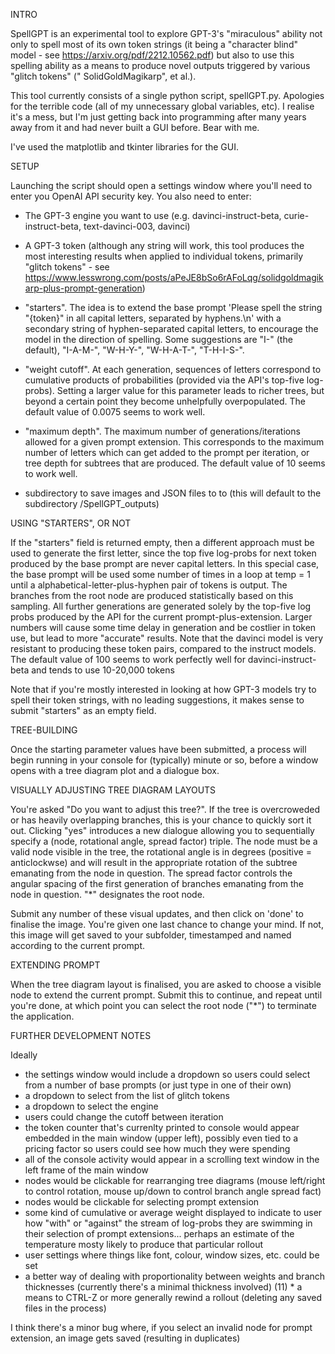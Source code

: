 INTRO

SpellGPT is an experimental tool to explore GPT-3's "miraculous" ability not only to spell most of its own token strings (it being a "character blind" model - see https://arxiv.org/pdf/2212.10562.pdf) but also to use this spelling ability as a means to produce novel outputs triggered by various "glitch tokens" (" SolidGoldMagikarp", et al.). 

This tool currently consists of a single python script, spellGPT.py. Apologies for the terrible code (all of my unnecessary global variables, etc). I realise it's a mess, but I'm just getting back into programming after many years away from it and had never built a GUI before. Bear with me.

I've used the matplotlib and tkinter libraries for the GUI.

SETUP

Launching the script should open a settings window where you'll need to enter you OpenAI API security key.
You also need to enter:

* The GPT-3 engine you want to use (e.g. davinci-instruct-beta, curie-instruct-beta, text-davinci-003, davinci)

* A GPT-3 token (although any string will work, this tool produces the most interesting results when applied to individual tokens, primarily "glitch tokens" - see https://www.lesswrong.com/posts/aPeJE8bSo6rAFoLqg/solidgoldmagikarp-plus-prompt-generation)

* "starters". The idea is to extend the base prompt 'Please spell the string "{token}" in all capital letters, separated by hyphens.\n'  with a secondary string of hyphen-separated capital letters, to encourage the model in the direction of spelling. Some suggestions are "I-" (the default), "I-A-M-", "W-H-Y-", "W-H-A-T-", "T-H-I-S-".

* "weight cutoff". At each generation, sequences of letters correspond to cumulative products of probabilities (provided via the API's top-five log-probs). Setting a larger value for this parameter leads to richer trees, but beyond a certain point they become unhelpfully overpopulated. The default value of 0.0075 seems to work well.

* "maximum depth". The maximum number of generations/iterations allowed for a given prompt extension. This corresponds to the maximum number of letters which can get added to the prompt per iteration, or tree depth for subtrees that are produced. The default value of 10 seems to work well.

* subdirectory to save images and JSON files to to (this will default to the subdirectory /SpellGPT_outputs)


USING "STARTERS", OR NOT

If the "starters" field is returned empty, then a different approach must be used to generate the first letter, since the top five log-probs for next token produced by the base prompt are never capital letters. In this special case, the base prompt will be used some number of times in a loop at temp = 1 until a alphabetical-letter-plus-hyphen pair of tokens is output. The branches from the root node are produced statistically based on this sampling. All further generations are generated solely by the top-five log probs produced by the API for the current prompt-plus-extension. Larger numbers will cause some time delay in generation and be costlier in token use, but lead to more "accurate" results. Note that the davinci model is very resistant to producing these token pairs, compared to the instruct models. The default value of 100 seems to work perfectly well for davinci-instruct-beta and tends to use 10-20,000 tokens

Note that if you're mostly interested in looking at how GPT-3 models try to spell their token strings, with no leading suggestions, it makes sense to submit "starters" as an empty field.

TREE-BUILDING

Once the starting parameter values have been submitted, a process will begin running in your console for (typically) minute or so, before a window opens with a tree diagram plot and a dialogue box.

VISUALLY ADJUSTING TREE DIAGRAM LAYOUTS

You're asked "Do you want to adjust this tree?". If the tree is overcroweded or has heavily overlapping branches, this is your chance to quickly sort it out. Clicking "yes" introduces a new dialogue allowing you to sequentially specify a (node, rotational angle, spread factor) triple. The node must be a valid node visible in the tree, the rotational angle is in degrees (positive = anticlockwse) and will result in the appropriate rotation of the subtree emanating from the node in question. The spread factor controls the angular spacing of the first generation of branches emanating from the node in question. "*" designates the root node.

Submit any number of these visual updates, and then click on 'done' to finalise the image. You're given one last chance to change your mind. If not, this image will get saved to your subfolder, timestamped and named according to the current prompt.

EXTENDING PROMPT

When the tree diagram layout is finalised, you are asked to choose a visible node to extend the current prompt. Submit this to continue, and repeat until you're done, at which point you can select the root node ("*") to terminate the application. 

FURTHER DEVELOPMENT NOTES

Ideally
* the settings window would include a dropdown so users could select from a number of base prompts (or just type in one of their own)
* a dropdown to select from the list of glitch tokens
* a dropdown to select the engine
* users could change the cutoff between iteration
* the token counter that's currenlty printed to console would appear embedded in the main window (upper left), possibly even tied to a pricing factor so users could see how much they were spending
* all of the console activity would appear in a scrolling text window in the left frame of the main window
* nodes would be clickable for rearranging tree diagrams (mouse left/right to control rotation, mouse up/down to control branch angle spread fact)
* nodes would be clickable for selecting prompt extension
* some kind of cumulative or average weight displayed to indicate to user how "with" or "against" the stream of log-probs they are swimming in their selection of prompt extensions... perhaps an estimate of the temperature mosty likely to produce that particular rollout
* user settings where things like font, colour, window sizes, etc. could be set
* a better way of dealing with proportionality between weights and branch thicknesses (currently there's a minimal thickness involved) (11) * a means to CTRL-Z or more generally rewind a rollout (deleting any saved files in the process)

I think there's a minor bug where, if you select an invalid node for prompt extension, an image gets saved (resulting in duplicates)

